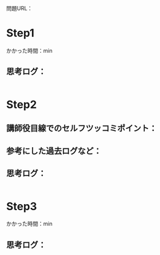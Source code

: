 問題URL：

# Step1

<!--
目的: 方法を思いつく

方法
5分考えてわからなかったら答えをみる
答えを見て理解したと思ったら全部消して答えを隠して書く
5分筆が止まったらもう一回みて全部消す
正解したら終わり
-->

かかった時間：min


思考ログ：
- 
```ruby
```
<!--
何がわからなかったか
-

何を考えて解いていたか
-

想定ユースケース
-

正解してから気づいたこと
-
-->

# Step2

<!--
目的: 自然な書き方を考えて整理する

方法
Step1のコードを読みやすくしてみる
他の人のコードを2つは読んでみること
正解したら終わり

以下をメモに残すこと
講師陣はどのようなコメントを残すだろうか？
他の人のコードを読んで考えたこと
改善する時にかんがえたこと
-->

講師役目線でのセルフツッコミポイント：
- 

参考にした過去ログなど：
- 

思考ログ：
- 

```ruby
```
# Step3

<!--
目的: 覚えられないのは、なんか素直じゃないはずなので、そこを探し、ゴールに到達する

 方法
 時間を測りながらもう一度解く
 10分以内に一度もエラーを吐かず正解
 これを3回連続でできたら終わり
 レビューを受ける

-->
かかった時間：min

思考ログ：
- 

```ruby
```
